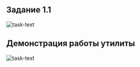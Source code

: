 ## Задание 1.1
![task-text](/task_text_1.1.png)  

## Демонстрация работы утилиты
![task-text](/task_1.1.png)  
